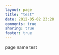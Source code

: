 ```yaml
---
layout: page
title: "test"
date: 2012-05-02 23:20
comments: true
sharing: true
footer: true
---
```


page name test
